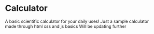 # Calculator
A basic scientific calculator for your daily uses!
Just a sample calculator made through html css and js basics
Will be updating further
